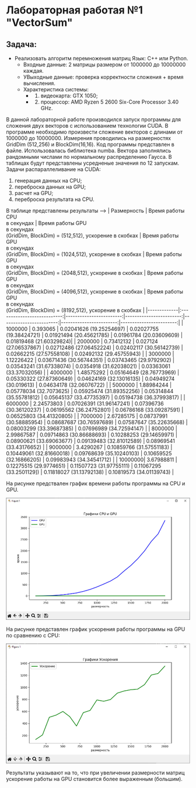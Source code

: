 # Лабораторная работая №1 "VectorSum"
## Задача: 
- Реализовать алгоритм перемножения матриц Язык: C++ или Python.<br />
    - Входные данные: 2 матрицы размером от 1000000 до 10000000 каждая.<br />
    - УВыходные данные: проверка корректности сложения + время вычисления.
    - Характеристика системы: 
        - 1. видеокарта: GTX 1050;
        - 2. процессор: AMD Ryzen 5 2600 Six-Core Processor 3.40 GHz. 

В данной лабораторной работе производился запуск программы для сложения двух векторов с использованием технологии CUDA. В программе необходимо произвести сложение векторов с длинами от 1000000 до 10000000. Измерения проводились на размерностях GridDim (512,256) и BlockDim(16,16). Код программы представлен в файле. Использовалась библиотека numba. Вектора заполнялись рандомными числами по нормальному распределению Гаусса. В таблицах будут представлены усредненые значения по 12 запускам.<br />
Задачи распараллеливание на CUDA:
1. генерация данных на CPU;
2. переброска данных на GPU;
3. расчет на GPU;
4. переброска результата на CPU.   

В таблице представлены результаты -->
| Размерность | Время работы CPU <br /> в секундах | Время работы GPU <br /> в секундах <br /> (GridDim, BlockDim) = (512,512), ускорение в скобках | Время работы GPU <br /> в секундах <br /> (GridDim, BlockDim) = (1024,512), ускорение в скобках | Время работы GPU <br /> в секундах <br /> (GridDim, BlockDim) = (2048,512), ускорение в скобках | Время работы GPU <br /> в секундах <br /> (GridDim, BlockDim) = (4096,512), ускорение в скобках | Время работы GPU <br /> в секундах <br /> (GridDim, BlockDim) = (8192,512), ускорение в скобках |
|-------------|:---------------------------:|------------------------:|------------------------:|------------------------:|------------------------:|------------------------:|
| 1000000 | 0.393065   | 0.02041626 (19.25254697) | 0.02027755 (19.38424721) | 0.01921494 (20.45621785) | 0.01961784 (20.03609609) | 0.01819468 (21.60329824)|
| 2000000 | 0.73412132 | 0.027124  (27.06537867)  | 0.02712486 (27.06452224) | 0.02402117 (30.56142739) | 0.02662215 (27.57558108) | 0.02492132 (29.45755943) |
| 3000000 | 1.12226422 | 0.03671436 (30.56744351) | 0.03743465 (29.9792902)  | 0.03543241 (31.67338074) | 0.0354918  (31.62038021) | 0.03363061 (33.37032056) |
| 4000000 | 1.48575292 | 0.05164649 (28.76773969) | 0.05330322 (27.87360649) | 0.04624169 (32.13016135) | 0.04949274 (30.019613)   | 0.04634178 (32.06076722) |
| 5000000 | 1.88984244 | 0.05778034 (32.7073625)  | 0.05925474 (31.89352256) | 0.05314844 (35.55781812) | 0.05645137 (33.47735397) | 0.05194738 (36.37993817) |
| 6000000 | 2.24573803 | 0.07026391 (31.96147241) | 0.07396736 (30.36120237) | 0.06195562 (36.24752801) | 0.06786168 (33.09287591) | 0.06525803 (34.41320805) |
| 7000000 | 2.67285175 | 0.08737991 (30.58885954) | 0.08687687 (30.76597689) | 0.07587647 (35.22635668) | 0.08003299 (33.39687385) | 0.07696989 (34.72594147) |
| 8000000 | 2.99867587 | 0.09714863 (30.86688693) | 0.10288253 (29.14659971) | 0.08900621 (33.69063677) | 0.09139483 (32.81012589) | 0.08969541 (33.43176652) |
| 9000000 | 3.4290267  | 0.10859766 (31.57551183) | 0.10449061 (32.81660018) | 0.09768639 (35.10240103) | 0.10659525 (32.16866205) | 0.09983943 (34.34541712) |
| 10000000| 3.67988811 | 0.12275515 (29.9774651)  | 0.11507723 (31.97755111) | 0.11067295 (33.2501129]) | 0.11818027 (31.13792138) | 0.10819573 (34.01139743) |



На рисунке предствален график времени работы программы на CPU и GPU. 

![График](https://github.com/BandooSs/my_HPC-Samara/blob/main/LR_1/Время_CPU_GPU.jpg)

На рисунке представлен график ускорения работы программы на GPU по сравнению с CPU:

![График](https://github.com/BandooSs/my_HPC-Samara/blob/main/LR_1/Ускорение.jpg)

Результаты указывают на то, что при увеличении размерности матриц ускорение работы на GPU становится более выраженным (большим).  


